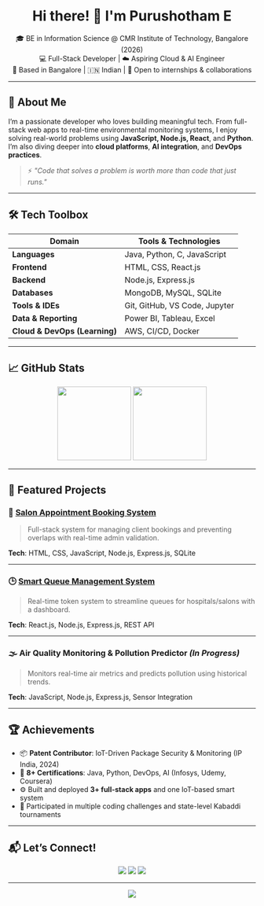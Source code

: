 <h1 align="center">Hi there! 👋 I'm Purushotham E</h1>

<p align="center">
  🎓 BE in Information Science @ CMR Institute of Technology, Bangalore (2026)<br>
  💻 Full-Stack Developer | ☁️ Aspiring Cloud & AI Engineer<br>
  📍 Based in Bangalore | 🇮🇳 Indian | 🔭 Open to internships & collaborations
</p>

---

## 🚀 About Me

I’m a passionate developer who loves building meaningful tech. From full-stack web apps to real-time environmental monitoring systems, I enjoy solving real-world problems using **JavaScript, Node.js, React**, and **Python**. I’m also diving deeper into **cloud platforms**, **AI integration**, and **DevOps practices**.

> ⚡ _"Code that solves a problem is worth more than code that just runs."_  

---

## 🛠️ Tech Toolbox

| Domain | Tools & Technologies |
|--------|----------------------|
| **Languages** | Java, Python, C, JavaScript |
| **Frontend** | HTML, CSS, React.js |
| **Backend** | Node.js, Express.js |
| **Databases** | MongoDB, MySQL, SQLite |
| **Tools & IDEs** | Git, GitHub, VS Code, Jupyter |
| **Data & Reporting** | Power BI, Tableau, Excel |
| **Cloud & DevOps (Learning)** | AWS, CI/CD, Docker |

---

## 📈 GitHub Stats

<p align="center">
  <img src="https://github-readme-stats.vercel.app/api?username=purushotham2628&show_icons=true&theme=radical" height="150" />
  <img src="https://github-readme-stats.vercel.app/api/top-langs/?username=purushotham2628&layout=compact&theme=radical" height="150" />
</p>

---

## 🌟 Featured Projects

### 🔧 [Salon Appointment Booking System](https://github.com/purushotham2628/salon-appointment-system)
> Full-stack system for managing client bookings and preventing overlaps with real-time admin validation.

**Tech**: HTML, CSS, JavaScript, Node.js, Express.js, SQLite

---

### 🕒 [Smart Queue Management System](https://github.com/purushotham2628/smart-queue-management)
> Real-time token system to streamline queues for hospitals/salons with a dashboard.

**Tech**: React.js, Node.js, Express.js, REST API

---

### 🌫️ Air Quality Monitoring & Pollution Predictor *(In Progress)*
> Monitors real-time air metrics and predicts pollution using historical trends.

**Tech**: JavaScript, Node.js, Express.js, Sensor Integration

---

## 🏆 Achievements

- 📦 **Patent Contributor**: IoT-Driven Package Security & Monitoring (IP India, 2024)
- 🧠 **8+ Certifications**: Java, Python, DevOps, AI (Infosys, Udemy, Coursera)
- ⚙️ Built and deployed **3+ full-stack apps** and one IoT-based smart system
- 🧩 Participated in multiple coding challenges and state-level Kabaddi tournaments

---

## 📬 Let’s Connect!

<p align="center">
  <a href="mailto:purushotham2628@gmail.com"><img src="https://img.shields.io/badge/Gmail-red?style=for-the-badge&logo=gmail&logoColor=white" /></a>
  <a href="https://www.linkedin.com/in/purush2628"><img src="https://img.shields.io/badge/LinkedIn-blue?style=for-the-badge&logo=linkedin&logoColor=white" /></a>
  <a href="https://github.com/purushotham2628"><img src="https://img.shields.io/badge/GitHub-black?style=for-the-badge&logo=github&logoColor=white" /></a>
</p>

---

<p align="center">
  <img src="https://readme-typing-svg.demolab.com?font=Fira+Code&duration=2000&pause=1000&color=00F7FF&center=true&vCenter=true&width=500&lines=Keep+Coding...;Keep+Building...;Keep+Improving...💪" />
</p>
